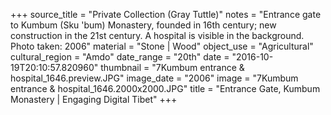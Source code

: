 +++
source_title = "Private Collection (Gray Tuttle)"
notes = "Entrance gate to Kumbum (Sku 'bum) Monastery, founded in 16th century; new construction in the 21st century. A hospital is visible in the background. Photo taken: 2006"
material = "Stone | Wood"
object_use = "Agricultural"
cultural_region = "Amdo"
date_range = "20th"
date = "2016-10-19T20:10:57.820960"
thumbnail = "7Kumbum entrance & hospital_1646.preview.JPG"
image_date = "2006"
image = "7Kumbum entrance & hospital_1646.2000x2000.JPG"
title = "Entrance Gate, Kumbum Monastery | Engaging Digital Tibet"
+++
